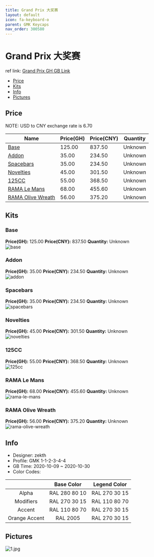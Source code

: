 ```yaml
---
title: Grand Prix 大奖赛
layout: default
icon: fa-keyboard-o
parent: GMK Keycaps
nav_order: 300580
---
```


# Grand Prix 大奖赛

ref link: [Grand Prix GH GB Link]()  
* [Price](#price)  
* [Kits](#kits)  
* [Info](#info)  
* [Pictures](#pictures)  


## Price  

NOTE: USD to CNY exchange rate is 6.70

| Name          | Price(GH)    |  Price(CNY) | Quantity |
| ------------- | ------------ |  ---------- | -------- |
|[Base](#base)|125.00|837.50|Unknown|
|[Addon](#addon)|35.00|234.50|Unknown|
|[Spacebars](#spacebars)|35.00|234.50|Unknown|
|[Novelties](#novelties)|45.00|301.50|Unknown|
|[125CC](#125cc)|55.00|368.50|Unknown|
|[RAMA Le Mans](#rama-le-mans)|68.00|455.60|Unknown|
|[RAMA Olive Wreath](#rama-olive-wreath)|56.00|375.20|Unknown|


## Kits  
### Base  
**Price(GH):** 125.00    **Price(CNY):** 837.50    **Quantity:** Unknown  
<img src="{{ 'assets/images/gmk-keycaps/grandprix/kits_pics/base.jpg' | relative_url }}" alt="base" class="image featured">

### Addon  
**Price(GH):** 35.00    **Price(CNY):** 234.50    **Quantity:** Unknown  
<img src="{{ 'assets/images/gmk-keycaps/grandprix/kits_pics/addon.jpg' | relative_url }}" alt="addon" class="image featured">

### Spacebars  
**Price(GH):** 35.00    **Price(CNY):** 234.50    **Quantity:** Unknown  
<img src="{{ 'assets/images/gmk-keycaps/grandprix/kits_pics/spacebars.jpg' | relative_url }}" alt="spacebars" class="image featured">

### Novelties  
**Price(GH):** 45.00    **Price(CNY):** 301.50    **Quantity:** Unknown  
<img src="{{ 'assets/images/gmk-keycaps/grandprix/kits_pics/novelties.jpg' | relative_url }}" alt="novelties" class="image featured">

### 125CC  
**Price(GH):** 55.00    **Price(CNY):** 368.50    **Quantity:** Unknown  
<img src="{{ 'assets/images/gmk-keycaps/grandprix/kits_pics/125cc.jpg' | relative_url }}" alt="125cc" class="image featured">

### RAMA Le Mans  
**Price(GH):** 68.00    **Price(CNY):** 455.60    **Quantity:** Unknown  
<img src="{{ 'assets/images/gmk-keycaps/grandprix/kits_pics/rama-le-mans.jpg' | relative_url }}" alt="rama-le-mans" class="image featured">

### RAMA Olive Wreath  
**Price(GH):** 56.00    **Price(CNY):** 375.20    **Quantity:** Unknown  
<img src="{{ 'assets/images/gmk-keycaps/grandprix/kits_pics/rama-olive-wreath.jpg' | relative_url }}" alt="rama-olive-wreath" class="image featured">


## Info  
* Designer: zekth  
* Profile: GMK 1-1-2-3-4-4  
* GB Time: 2020-10-09 ~ 2020-10-30  
* Color Codes:  

| |Base Color     | Legend Color
| :-------------: | :-------------: | :------------:
|Alpha|RAL 280 80 10|RAL 270 30 15
|Modifiers|RAL 270 30 15|RAL 110 80 70
|Accent|RAL 110 80 70|RAL 270 30 15
|Orange Accent|RAL 2005|RAL 270 30 15


## Pictures  
<img src="{{ 'assets/images/gmk-keycaps/grandprix/rendering_pics/1.jpg' | relative_url }}" alt="1.jpg" class="image featured">
